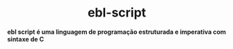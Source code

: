 <div>
    <h1 align='center'>ebl-script</h1>
    <b>ebl script é uma linguagem de programação estruturada e imperativa com sintaxe de C</b>
</div>
